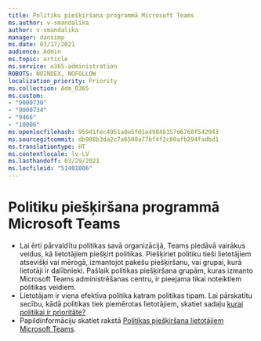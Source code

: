 ```yaml
---
title: Politiku piešķiršana programmā Microsoft Teams
ms.author: v-smandalika
author: v-smandalika
manager: dansimp
ms.date: 03/17/2021
audience: Admin
ms.topic: article
ms.service: o365-administration
ROBOTS: NOINDEX, NOFOLLOW
localization_priority: Priority
ms.collection: Adm_O365
ms.custom:
- "9000730"
- "9000734"
- "9466"
- "10006"
ms.openlocfilehash: 95941fec4951a0e5f01e4984b157d6760f542943
ms.sourcegitcommit: db908b3da2c7a6508a77bf4f2c80afb294fadbd1
ms.translationtype: HT
ms.contentlocale: lv-LV
ms.lasthandoff: 03/29/2021
ms.locfileid: "51401806"
---
```

# <a name="assign-policies-in-microsoft-teams"></a>Politiku piešķiršana programmā Microsoft Teams

- Lai ērti pārvaldītu politikas savā organizācijā, Teams piedāvā vairākus veidus, kā lietotājiem piešķirt politikas. Piešķiriet politiku tieši lietotājiem atsevišķi vai mērogā, izmantojot pakešu piešķiršanu, vai grupai, kurā lietotāji ir dalībnieki.  Pašlaik politikas piešķiršana grupām, kuras izmanto Microsoft Teams administrēšanas centru, ir pieejama tikai noteiktiem politikas veidiem. 
- Lietotājam ir viena efektīva politika katram politikas tipam. Lai pārskatītu secību, kādā politikas tiek piemērotas lietotājiem, skatiet sadaļu [kurai politikai ir prioritāte?](https://docs.microsoft.com/microsoftteams/assign-policies#which-policy-takes-precedence)
- Papildinformāciju skatiet rakstā [Politikas piešķiršana lietotājiem Microsoft Teams](https://docs.microsoft.com/microsoftteams/assign-policies).
